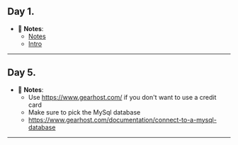 ## <a name="day1"></a> Day 1. 
- :file_folder: __Notes__:
    + [Notes](https://gist.github.com/jw56578/3e92c40701de2f0a440a5e8e27b03534)
    + [Intro](#intro)

----- 


## <a name="day5"></a> Day 5. 
- :file_folder: __Notes__:
    + Use https://www.gearhost.com/ if you don't want to use a credit card
    + Make sure to pick the MySql database
    + https://www.gearhost.com/documentation/connect-to-a-mysql-database
----- 
